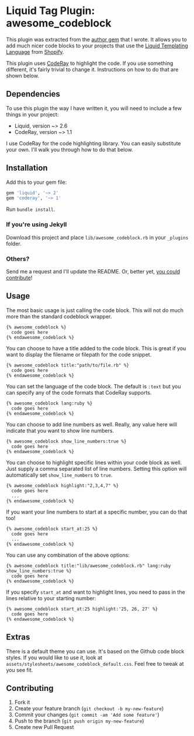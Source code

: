 # Liquid Tag Plugin: awesome_codeblock

This plugin was extracted from the [author gem](https://github.com/tschmidt/author) that
I wrote. It allows you to add much nicer code blocks to your projects that use the
[Liquid Templating Language](https://github.com/Shopify/liquid) from 
[Shopify](http://www.shopify.com).

This plugin uses [CodeRay](https://github.com/rubychan/coderay) to highlight the code. 
If you use something different, it's fairly trivial to change it. Instructions on how 
to do that are shown below.

## Dependencies

To use this plugin the way I have written it, you will need to include a few things in
your project:

- Liquid, version ~> 2.6
- CodeRay, version ~> 1.1

I use CodeRay for the code highlighting library. You can easily substitute your own. I'll
walk you through how to do that below.

## Installation

Add this to your gem file:

``` ruby
gem 'liquid', '~> 2'
gem 'coderay', '~> 1'
```

Run `bundle install`.

### If you're using  Jekyll

Download this project and place `lib/awesome_codeblock.rb` in your `_plugins` folder.

### Others?

Send me a request and I'll update the README. Or, better yet, [you could contribute](#contributing)!

## Usage

The most basic usage is just calling the code block. This will not do much more than
the standard codeblock wrapper.

    {% awesome_codeblock %}
      code goes here
    {% endawesome_codeblock %}

You can choose to have a title added to the code block. This is great if you want to
display the filename or filepath for the code snippet.

    {% awesome_codeblock title:"path/to/file.rb" %}
      code goes here
    {% endawesome_codeblock %}

You can set the language of the code block. The default is `:text` but you can specify
any of the code formats that CodeRay supports.

    {% awesome_codeblock lang:ruby %}
      code goes here
    {% endawesome_codeblock %}

You can choose to add line numbers as well. Really, any value here will indicate that you
want to show line numbers.

    {% awesome_codeblock show_line_numbers:true %}
      code goes here
    {% endawesome_codeblock %}

You can choose to highlight specific lines within your code block as well. Just supply
a comma separated list of line numbers. Setting this option will automatically set
`show_line_numbers` to `true`.

    {% awesome_codeblock highlight:"2,3,4,7" %}
      code goes here
      ...
    {% endawesome_codeblock %}

If you want your line numbers to start at a specific number, you can do that too!

    {% awesome_codeblock start_at:25 %}
      code goes here
      ...
    {% endawesome_codeblock %}

You can use any combination of the above options:

    {% awesome_codeblock title:"lib/awesome_codeblock.rb" lang:ruby show_line_numbers:true %}
      code goes here
    {% endawesome_codeblock %}

If you specify `start_at` and want to highlight lines, you need to pass in the lines
relative to your starting number:

    {% awesome_codeblock start_at:25 highlight:'25, 26, 27' %}
      code goes here
    {% endawesome_codeblock %}


## Extras

There is a default theme you can use. It's based on the Github code block styles. If you
would like to use it, look at `assets/stylesheets/awesome_codeblock_default.css`. Feel
free to tweak at you see fit.

## Contributing

1. Fork it
2. Create your feature branch (`git checkout -b my-new-feature`)
3. Commit your changes (`git commit -am 'Add some feature'`)
4. Push to the branch (`git push origin my-new-feature`)
5. Create new Pull Request
